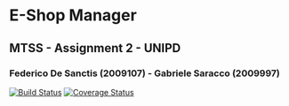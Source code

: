 # E-Shop Manager
## MTSS - Assignment 2 - UNIPD
### Federico De Sanctis (2009107) - Gabriele Saracco (2009997)
[![Build Status](https://github.com/federicogithub/MTSS-Assignment-2/actions/workflows/build.yml/badge.svg?branch=master)](https://github.com/federicogithub/MTSS-Assignment-2/actions/workflows/build.yml)
[![Coverage Status](https://coveralls.io/repos/github/federicogithub/MTSS-Assignment-2/badge.svg?branch=master)](https://coveralls.io/github/federicogithub/MTSS-Assignment-2?branch=master)